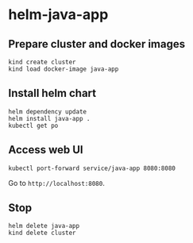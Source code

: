 # helm-java-app

## Prepare cluster and docker images

```
kind create cluster
kind load docker-image java-app
```

## Install helm chart

```
helm dependency update
helm install java-app .
kubectl get po
```

## Access web UI

    kubectl port-forward service/java-app 8080:8080

Go to `http://localhost:8080`.

## Stop

```
helm delete java-app
kind delete cluster
```

